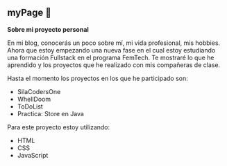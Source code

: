 ## myPage   :hibiscus:

 __Sobre mi proyecto personal__ 
 
En mi blog, conocerás un poco sobre mí, mi vida profesional,
mis hobbies. Ahora que estoy empezando una nueva fase en el cual estoy estudiando una formación Fullstack en el programa FemTech. 
Te mostraré lo que he aprendido y los proyectos que he realizado con mis compañeras de clase.

Hasta el momento los proyectos en los que he participado son:

  * SilaCodersOne
  * WhellDoom
  * ToDoList
  * Practica: Store en Java
  

Para este proyecto estoy utilizando:

  * HTML
  * CSS
  * JavaScript
  
